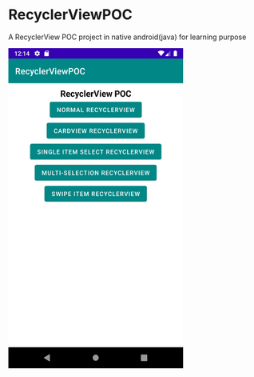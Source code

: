# RecyclerViewPOC


A RecyclerView POC project in native android(java) for learning purpose


<img align="left" width="350" height="640" src="mainScreen.png">
